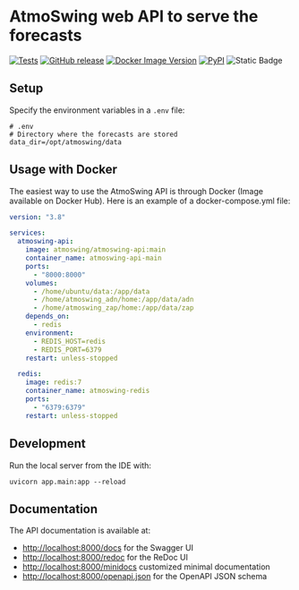 # AtmoSwing web API to serve the forecasts

[![Tests](https://github.com/atmoswing/atmoswing-api/actions/workflows/tests.yml/badge.svg)](https://github.com/atmoswing/atmoswing-api/actions/workflows/tests.yml)
[![GitHub release](https://img.shields.io/github/v/release/atmoswing/atmoswing-api?color=blue)](https://github.com/atmoswing/atmoswing-api)
[![Docker Image Version](https://img.shields.io/docker/v/atmoswing/atmoswing-api?color=blue)](https://hub.docker.com/r/atmoswing/atmoswing-api)
[![PyPI](https://img.shields.io/pypi/v/atmoswing-api?color=blue)](https://pypi.org/project/atmoswing-api/)
![Static Badge](https://img.shields.io/badge/python-%3E%3D3.10-blue)

## Setup

Specify the environment variables in a `.env` file:

```dotenv
# .env
# Directory where the forecasts are stored
data_dir=/opt/atmoswing/data
```

## Usage with Docker

The easiest way to use the AtmoSwing API is through Docker (Image available on Docker Hub). Here is an example of a docker-compose.yml file:

```yml
version: "3.8"

services:
  atmoswing-api:
    image: atmoswing/atmoswing-api:main
    container_name: atmoswing-api-main
    ports:
      - "8000:8000"
    volumes:
      - /home/ubuntu/data:/app/data
      - /home/atmoswing_adn/home:/app/data/adn
      - /home/atmoswing_zap/home:/app/data/zap
    depends_on:
      - redis
    environment:
      - REDIS_HOST=redis
      - REDIS_PORT=6379
    restart: unless-stopped

  redis:
    image: redis:7
    container_name: atmoswing-redis
    ports:
      - "6379:6379"
    restart: unless-stopped
```

## Development

Run the local server from the IDE with: 

    uvicorn app.main:app --reload

## Documentation

The API documentation is available at:
- [http://localhost:8000/docs](http://localhost:8000/docs) for the Swagger UI
- [http://localhost:8000/redoc](http://localhost:8000/redoc) for the ReDoc UI
- [http://localhost:8000/minidocs](http://localhost:8000/minidocs) customized minimal documentation
- [http://localhost:8000/openapi.json](http://localhost:8000/openapi.json) for the OpenAPI JSON schema
